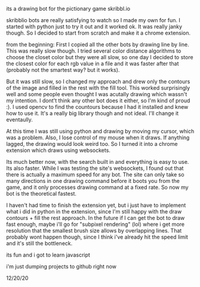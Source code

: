 its a drawing bot for the pictionary game skribbl.io

skribblio bots are really satisfying to watch so I made my own for fun. I started with python just to try it out and it worked ok. It was really janky though. So I decided to start from scratch and make it a chrome extension.

from the beginning:
First I copied all the other bots by drawing line by line. This was really slow though. I tried several color distance algorithms to choose the closet color but they were all slow, so one day I decided to store the closest color for each rgb value in a file and it was faster after that (probably not the smartest way? but it works).

But it was still slow, so I changed my approach and drew only the contours of the image and filled in the rest with the fill tool. This worked surprisingly well and some people even thought I was acutally drawing which wassn't my intention. I dont't think any other bot does it either, so I'm kind of proud :).
I used opencv to find the countours because I had it installed and knew how to use it. It's a really big library though and not ideal. I'll change it eventaully.

At this time I was still using python and drawing by moving my cursor, which was a problem. Also, I lose control of my mouse when it draws. If anything lagged, the drawing would look weird too. So I turned it into a chrome extension which draws using websockets.

Its much better now, with the search built in and everything is easy to use. Its also faster. While I was testing the site's websockets, I found out that there is actually a maximum speed for any bot. The site can only take so many directions in one drawing command before it boots you from the game, and it only processes drawing command at a fixed rate. So now my bot is the theoretical fastest.

I haven't had time to finish the extension yet, but i just have to implement what i did in python in the extension, since I'm still happy with the draw contours + fill the rest approach.
In the future if I can get the bot to draw fast enough, maybe i'll go for "subpixel rendering" (lol) where i get more resolution that the smallest brush size allows by overlapping lines. That probably wont happen though, since I think i've already hit the speed limit and it's still the bottleneck.

its fun and i got to learn javascript

i'm just dumping projects to github right now

12/20/20
